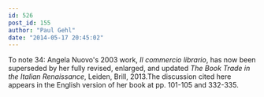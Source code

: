```yaml
---
id: 526
post_id: 155
author: "Paul Gehl"
date: "2014-05-17 20:45:02"
---
```

To note 34: Angela Nuovo's 2003 work, <em>Il commercio librario</em>, has now been superseded by her fully revised, enlarged, and updated <em>The Book Trade in the Italian Renaissance</em>, Leiden, Brill, 2013.The discussion cited here appears in the English version of her book at pp. 101-105 and 332-335.
